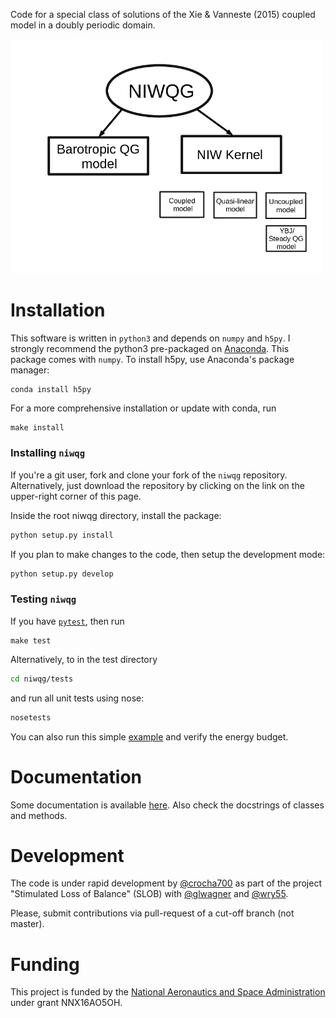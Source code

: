 Code for a special class of solutions of the Xie & Vanneste (2015) coupled model in a doubly periodic domain.

<img src="./docs/figs/organogram.png" alt="NIWQG organogram"  width="500">

# Installation
This software is written in `python3` and depends on `numpy` and `h5py`. I strongly
recommend the python3 pre-packaged on [Anaconda](https://www.continuum.io/downloads).
This package comes with `numpy`. To install h5py, use Anaconda's package manager:
```bash
conda install h5py
```

For a more comprehensive installation or update with conda, run
```
make install
```

### Installing `niwqg`

If you're a git user, fork and clone your fork of the `niwqg` repository.
Alternatively, just download the repository by clicking on the link on the
upper-right corner of this page.

Inside the root niwqg directory, install the package:

```bash
python setup.py install
```

If you plan to make changes to the code, then setup the development mode:

```bash
python setup.py develop
```

### Testing `niwqg`
If you have [`pytest`](https://docs.pytest.org/en/latest/), then run
```
make test
```
Alternatively, to in the test directory
```bash
cd niwqg/tests
```
and run all unit tests using nose:
```bash
nosetests
```

You can also run this simple [example](./examples/LambDipole_CoupledModel.ipynb)
and verify the energy budget.

# Documentation
Some documentation is available [here](docs/Index.ipynb).  Also  check the docstrings of
classes and methods.

# Development
The code is under rapid development by [@crocha700](https://github.com/crocha700)
as part of the project "Stimulated Loss of Balance" (SLOB) with
[@glwagner](https://github.com/glwagner) and [@wry55](https://github.com/wry55).

Please, submit contributions via pull-request of
a cut-off branch (not master).

# Funding
This project is funded by the [National Aeronautics and Space Administration](https://www.nasa.gov) under grant NNX16AO5OH.
